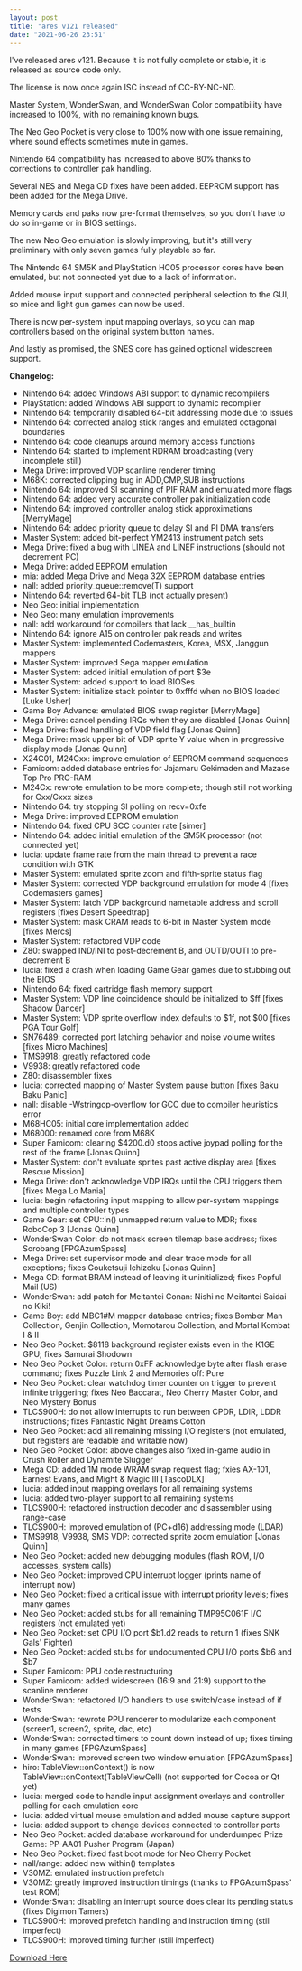 ```yaml
---
layout: post
title: "ares v121 released"
date: "2021-06-26 23:51"
---
```


I've released ares v121. Because it is not fully complete or stable, it is released as source code only.

The license is now once again ISC instead of CC-BY-NC-ND.

Master System, WonderSwan, and WonderSwan Color compatibility have increased to 100%, with no remaining known bugs.

The Neo Geo Pocket is very close to 100% now with one issue remaining, where sound effects sometimes mute in games.

Nintendo 64 compatibility has increased to above 80% thanks to corrections to controller pak handling.

Several NES and Mega CD fixes have been added. EEPROM support has been added for the Mega Drive.

Memory cards and paks now pre-format themselves, so you don't have to do so in-game or in BIOS settings.

The new Neo Geo emulation is slowly improving, but it's still very preliminary with only seven games fully playable so far.

The Nintendo 64 SM5K and PlayStation HC05 processor cores have been emulated, but not connected yet due to a lack of information.

Added mouse input support and connected peripheral selection to the GUI, so mice and light gun games can now be used.

There is now per-system input mapping overlays, so you can map controllers based on the original system button names.

And lastly as promised, the SNES core has gained optional widescreen support.

**Changelog:**

 * Nintendo 64: added Windows ABI support to dynamic recompilers
 * PlayStation: added Windows ABI support to dynamic recompiler
 * Nintendo 64: temporarily disabled 64-bit addressing mode due to issues
 * Nintendo 64: corrected analog stick ranges and emulated octagonal boundaries
 * Nintendo 64: code cleanups around memory access functions
 * Nintendo 64: started to implement RDRAM broadcasting (very incomplete still)
 * Mega Drive: improved VDP scanline renderer timing
 * M68K: corrected clipping bug in ADD,CMP,SUB instructions
 * Nintendo 64: improved SI scanning of PIF RAM and emulated more flags
 * Nintendo 64: added very accurate controller pak initialization code
 * Nintendo 64: improved controller analog stick approximations [MerryMage]
 * Nintendo 64: added priority queue to delay SI and PI DMA transfers
 * Master System: added bit-perfect YM2413 instrument patch sets
 * Mega Drive: fixed a bug with LINEA and LINEF instructions (should not decrement PC)
 * Mega Drive: added EEPROM emulation
 * mia: added Mega Drive and Mega 32X EEPROM database entries
 * nall: added priority_queue::remove(T) support
 * Nintendo 64: reverted 64-bit TLB (not actually present)
 * Neo Geo: initial implementation
 * Neo Geo: many emulation improvements
 * nall: add workaround for compilers that lack __has_builtin
 * Nintendo 64: ignore A15 on controller pak reads and writes
 * Master System: implemented Codemasters, Korea, MSX, Janggun mappers
 * Master System: improved Sega mapper emulation
 * Master System: added initial emulation of port $3e
 * Master System: added support to load BIOSes
 * Master System: initialize stack pointer to 0xfffd when no BIOS loaded [Luke Usher]
 * Game Boy Advance: emulated BIOS swap register [MerryMage]
 * Mega Drive: cancel pending IRQs when they are disabled [Jonas Quinn]
 * Mega Drive: fixed handling of VDP field flag [Jonas Quinn]
 * Mega Drive: mask upper bit of VDP sprite Y value when in progressive display mode [Jonas Quinn]
 * X24C01, M24Cxx: improve emulation of EEPROM command sequences
 * Famicom: added database entries for Jajamaru Gekimaden and Mazase Top Pro PRG-RAM
 * M24Cx: rewrote emulation to be more complete; though still not working for Cxx/Cxxx sizes
 * Nintendo 64: try stopping SI polling on recv=0xfe
 * Mega Drive: improved EEPROM emulation
 * Nintendo 64: fixed CPU SCC counter rate [simer]
 * Nintendo 64: added initial emulation of the SM5K processor (not connected yet)
 * lucia: update frame rate from the main thread to prevent a race condition with GTK
 * Master System: emulated sprite zoom and fifth-sprite status flag
 * Master System: corrected VDP background emulation for mode 4 [fixes Codemasters games]
 * Master System: latch VDP background nametable address and scroll registers [fixes Desert Speedtrap]
 * Master System: mask CRAM reads to 6-bit in Master System mode [fixes Mercs]
 * Master System: refactored VDP code
 * Z80: swapped IND/INI to post-decrement B, and OUTD/OUTI to pre-decrement B
 * lucia: fixed a crash when loading Game Gear games due to stubbing out the BIOS
 * Nintendo 64: fixed cartridge flash memory support
 * Master System: VDP line coincidence should be initialized to $ff [fixes Shadow Dancer]
 * Master System: VDP sprite overflow index defaults to $1f, not $00 [fixes PGA Tour Golf]
 * SN76489: corrected port latching behavior and noise volume writes [fixes Micro Machines]
 * TMS9918: greatly refactored code
 * V9938: greatly refactored code
 * Z80: disassembler fixes
 * lucia: corrected mapping of Master System pause button [fixes Baku Baku Panic]
 * nall: disable -Wstringop-overflow for GCC due to compiler heuristics error
 * M68HC05: initial core implementation added
 * M68000: renamed core from M68K
 * Super Famicom: clearing $4200.d0 stops active joypad polling for the rest of the frame [Jonas Quinn]
 * Master System: don't evaluate sprites past active display area [fixes Rescue Mission]
 * Mega Drive: don't acknowledge VDP IRQs until the CPU triggers them [fixes Mega Lo Mania]
 * lucia: begin refactoring input mapping to allow per-system mappings and multiple controller types
 * Game Gear: set CPU::in() unmapped return value to MDR; fixes RoboCop 3 [Jonas Quinn]
 * WonderSwan Color: do not mask screen tilemap base address; fixes Sorobang [FPGAzumSpass]
 * Mega Drive: set supervisor mode and clear trace mode for all exceptions; fixes Gouketsuji Ichizoku [Jonas Quinn]
 * Mega CD: format BRAM instead of leaving it uninitialized; fixes Popful Mail (US)
 * WonderSwan: add patch for Meitantei Conan: Nishi no Meitantei Saidai no Kiki!
 * Game Boy: add MBC1#M mapper database entries; fixes Bomber Man Collection, Genjin Collection, Momotarou Collection, and Mortal Kombat I &amp; II
 * Neo Geo Pocket: $8118 background register exists even in the K1GE GPU; fixes Samurai Shodown
 * Neo Geo Pocket Color: return 0xFF acknowledge byte after flash erase command; fixes Puzzle Link 2 and Memories off: Pure
 * Neo Geo Pocket: clear watchdog timer counter on trigger to prevent infinite triggering; fixes Neo Baccarat, Neo Cherry Master Color, and Neo Mystery Bonus
 * TLCS900H: do not allow interrupts to run between CPDR, LDIR, LDDR instructions; fixes Fantastic Night Dreams Cotton
 * Neo Geo Pocket: add all remaining missing I/O registers (not emulated, but registers are readable and writable now)
 * Neo Geo Pocket Color: above changes also fixed in-game audio in Crush Roller and Dynamite Slugger
 * Mega CD: added 1M mode WRAM swap request flag; fxies AX-101, Earnest Evans, and Might &amp; Magic III [TascoDLX]
 * lucia: added input mapping overlays for all remaining systems
 * lucia: added two-player support to all remaining systems
 * TLCS900H: refactored instruction decoder and disassembler using range-case
 * TLCS900H: improved emulation of (PC+d16) addressing mode (LDAR)
 * TMS9918, V9938, SMS VDP: corrected sprite zoom emulation [Jonas Quinn]
 * Neo Geo Pocket: added new debugging modules (flash ROM, I/O accesses, system calls)
 * Neo Geo Pocket: improved CPU interrupt logger (prints name of interrupt now)
 * Neo Geo Pocket: fixed a critical issue with interrupt priority levels; fixes many games
 * Neo Geo Pocket: added stubs for all remaining TMP95C061F I/O registers (not emulated yet)
 * Neo Geo Pocket: set CPU I/O port $b1.d2 reads to return 1 (fixes SNK Gals' Fighter)
 * Neo Geo Pocket: added stubs for undocumented CPU I/O ports $b6 and $b7
 * Super Famicom: PPU code restructuring
 * Super Famicom: added widescreen (16:9 and 21:9) support to the scanline renderer
 * WonderSwan: refactored I/O handlers to use switch/case instead of if tests
 * WonderSwan: rewrote PPU renderer to modularize each component (screen1, screen2, sprite, dac, etc)
 * WonderSwan: corrected timers to count down instead of up; fixes timing in many games [FPGAzumSpass]
 * WonderSwan: improved screen two window emulation [FPGAzumSpass]
 * hiro: TableView::onContext() is now TableView::onContext(TableViewCell) (not supported for Cocoa or Qt yet)
 * lucia: merged code to handle input assignment overlays and controller polling for each emulation core
 * lucia: added virtual mouse emulation and added mouse capture support
 * lucia: added support to change devices connected to controller ports
 * Neo Geo Pocket: added database workaround for underdumped Prize Game: PP-AA01 Pusher Program (Japan)
 * Neo Geo Pocket: fixed fast boot mode for Neo Cherry Pocket
 * nall/range: added new within() templates
 * V30MZ: emulated instruction prefetch
 * V30MZ: greatly improved instruction timings (thanks to FPGAzumSpass' test ROM)
 * WonderSwan: disabling an interrupt source does clear its pending status (fixes Digimon Tamers)
 * TLCS900H: improved prefetch handling and instruction timing (still imperfect)
 * TLCS900H: improved timing further (still imperfect)

[Download Here](/)

<a href="/images/posts/2021-06-26/1-popful-mail.png"><img src="/images/posts/2021-06-26/1-popful-mail.png" alt=""></a><br>
<a href="/images/posts/2021-06-26/2-smw.png"><img src="/images/posts/2021-06-26/2-smw.png" alt=""></a><br>
<a href="/images/posts/2021-06-26/3-inputs.png"><img src="/images/posts/2021-06-26/3-inputs.png" alt=""></a><br>
